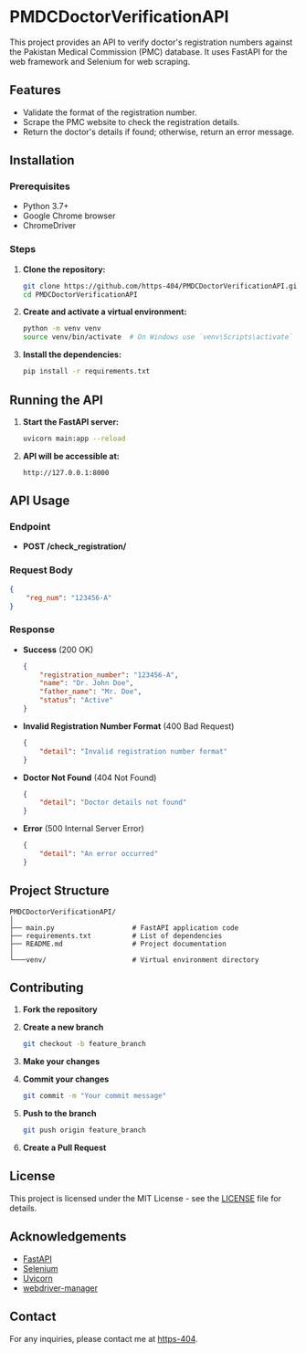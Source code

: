 
# PMDCDoctorVerificationAPI

This project provides an API to verify doctor's registration numbers against the Pakistan Medical Commission (PMC) database. It uses FastAPI for the web framework and Selenium for web scraping.

## Features

- Validate the format of the registration number.
- Scrape the PMC website to check the registration details.
- Return the doctor's details if found; otherwise, return an error message.

## Installation

### Prerequisites

- Python 3.7+
- Google Chrome browser
- ChromeDriver

### Steps

1. **Clone the repository:**

    ```bash
    git clone https://github.com/https-404/PMDCDoctorVerificationAPI.git
    cd PMDCDoctorVerificationAPI
    ```

2. **Create and activate a virtual environment:**

    ```bash
    python -m venv venv
    source venv/bin/activate  # On Windows use `venv\Scripts\activate`
    ```

3. **Install the dependencies:**

    ```bash
    pip install -r requirements.txt
    ```

## Running the API

1. **Start the FastAPI server:**

    ```bash
    uvicorn main:app --reload
    ```

2. **API will be accessible at:**

    ```
    http://127.0.0.1:8000
    ```

## API Usage

### Endpoint

- **POST /check_registration/**

### Request Body

```json
{
    "reg_num": "123456-A"
}
```

### Response

- **Success** (200 OK)

    ```json
    {
        "registration_number": "123456-A",
        "name": "Dr. John Doe",
        "father_name": "Mr. Doe",
        "status": "Active"
    }
    ```

- **Invalid Registration Number Format** (400 Bad Request)

    ```json
    {
        "detail": "Invalid registration number format"
    }
    ```

- **Doctor Not Found** (404 Not Found)

    ```json
    {
        "detail": "Doctor details not found"
    }
    ```

- **Error** (500 Internal Server Error)

    ```json
    {
        "detail": "An error occurred"
    }
    ```

## Project Structure

```
PMDCDoctorVerificationAPI/
│
├── main.py                   # FastAPI application code
├── requirements.txt          # List of dependencies
├── README.md                 # Project documentation
│
└───venv/                     # Virtual environment directory
```

## Contributing

1. **Fork the repository**
2. **Create a new branch**

    ```bash
    git checkout -b feature_branch
    ```

3. **Make your changes**
4. **Commit your changes**

    ```bash
    git commit -m "Your commit message"
    ```

5. **Push to the branch**

    ```bash
    git push origin feature_branch
    ```

6. **Create a Pull Request**

## License

This project is licensed under the MIT License - see the [LICENSE](LICENSE) file for details.

## Acknowledgements

- [FastAPI](https://fastapi.tiangolo.com/)
- [Selenium](https://www.selenium.dev/)
- [Uvicorn](https://www.uvicorn.org/)
- [webdriver-manager](https://pypi.org/project/webdriver-manager/)

## Contact

For any inquiries, please contact me at [https-404](https://github.com/https-404).
